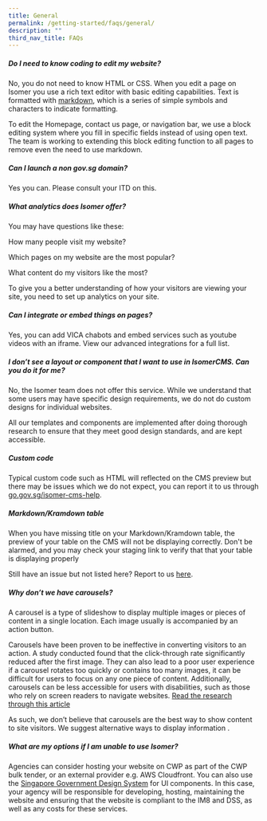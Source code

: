 ```yaml
---
title: General
permalink: /getting-started/faqs/general/
description: ""
third_nav_title: FAQs
---
```

##### Do I need to know coding to edit my website?

No, you do not need to know HTML or CSS. When you edit a page on Isomer you use a rich text editor with basic editing capabilities. Text is formatted with [markdown](https://commonmark.org/help/tutorial/), which is a series of simple symbols and characters to indicate formatting.

To edit the Homepage, contact us page, or navigation bar, we use a block editing system where you fill in specific fields instead of using open text. The team is working to extending this block editing function to all pages to remove even the need to use markdown.

##### Can I launch a non gov.sg domain?
Yes you can. Please consult your ITD on this.

##### What analytics does Isomer offer?

You may have questions like these:

How many people visit my website?

Which pages on my website are the most popular?

What content do my visitors like the most?

To give you a better understanding of how your visitors are viewing your site, you need to set up analytics on your site.

##### Can I integrate or embed things on pages?

Yes, you can add VICA chabots and embed services such as youtube videos with an iframe. View our advanced integrations for a full list.

##### I don’t see a layout or component that I want to use in IsomerCMS. Can you do it for me?

No, the Isomer team does not offer this service. While we understand that some users may have specific design requirements, we do not do custom designs for individual websites.

All our templates and components are implemented after doing thorough research to ensure that they meet good design standards, and are kept accessible.

##### Custom code

Typical custom code such as HTML will reflected on the CMS preview but there may be issues which we do not expect, you can report it to us through [go.gov.sg/isomer-cms-help](http://go.gov.sg/isomer-cms-help).

##### Markdown/Kramdown table

When you have missing title on your Markdown/Kramdown table, the preview of your table on the CMS will not be displaying correctly. Don't be alarmed, and you may check your staging link to verify that that your table is displaying properly

Still have an issue but not listed here? Report to us [here](https://go.gov.sg/isomer-cms-help).

##### Why don’t we have carousels?

A carousel is a type of slideshow to display multiple images or pieces of content in a single location. Each image usually is accompanied by an action button.

Carousels have been proven to be ineffective in converting visitors to an action. A study conducted found that the click-through rate significantly reduced after the first image. They can also lead to a poor user experience if a carousel rotates too quickly or contains too many images, it can be difficult for users to focus on any one piece of content. Additionally, carousels can be less accessible for users with disabilities, such as those who rely on screen readers to navigate websites. [Read the research through this article](https://medium.com/@sherpadesignco/carousels-are-killing-your-conversion-rate-heres-how-to-fix-that-b57e31f8f508)

As such, we don’t believe that carousels are the best way to show content to site visitors. We suggest alternative ways to display information .

##### What are my options if I am unable to use Isomer?

Agencies can consider hosting your website on CWP as part of the CWP bulk tender, or an external provider e.g. AWS Cloudfront. You can also use the [Singapore Government Design System](https://www.designsystem.gov.sg/) for UI components. In this case, your agency will be responsible for developing, hosting, maintaining the website and ensuring that the website is compliant to the IM8 and DSS, as well as any costs for these services.